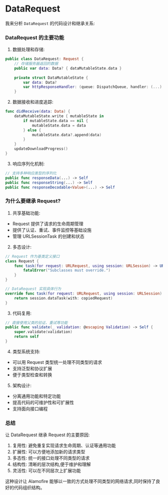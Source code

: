 #  DataRequest

我来分析 `DataRequest` 的代码设计和继承关系:

### DataRequest 的主要功能

1. 数据处理和存储:
```swift
public class DataRequest: Request {
    // 存储服务器返回的数据
    public var data: Data? { dataMutableState.data }
    
    private struct DataMutableState {
        var data: Data?
        var httpResponseHandler: (queue: DispatchQueue, handler: (...) -> Void)?
    }
```

2. 数据接收和进度追踪:
```swift
func didReceive(data: Data) {
    dataMutableState.write { mutableState in
        if mutableState.data == nil {
            mutableState.data = data
        } else {
            mutableState.data?.append(data)
        }
    }
    updateDownloadProgress()
}
```

3. 响应序列化机制:
```swift
// 支持多种响应类型的序列化
public func responseData(...) -> Self
public func responseString(...) -> Self 
public func responseDecodable<Value>(...) -> Self
```

### 为什么要继承 Request?

1. 共享基础功能:
- Request 提供了请求的生命周期管理
- 提供了认证、重试、事件监控等基础设施
- 管理 URLSessionTask 的创建和状态

2. 多态设计:
```swift
// Request 作为基类定义接口
class Request {
    func task(for request: URLRequest, using session: URLSession) -> URLSessionTask {
        fatalError("Subclasses must override.")
    }
}

// DataRequest 实现具体行为
override func task(for request: URLRequest, using session: URLSession) -> URLSessionTask {
    return session.dataTask(with: copiedRequest)
}
```

3. 代码复用:
```swift
// 直接使用父类的验证、重试等功能
public func validate(_ validation: @escaping Validation) -> Self {
    super.validate(validation)
    return self
} 
```

4. 类型系统支持:
- 可以用 Request 类型统一处理不同类型的请求
- 支持泛型和协议扩展
- 便于类型检查和转换

5. 架构设计:
- 分离通用功能和特定功能
- 提高代码的可维护性和可扩展性
- 支持面向接口编程

### 总结

让 DataRequest 继承 Request 的主要原因:

1. 复用性: 避免重复实现请求生命周期、认证等通用功能
2. 扩展性: 可以方便地添加新的请求类型
3. 多态性: 统一的接口处理不同类型的请求
4. 结构性: 清晰的层次结构,便于维护和理解
5. 灵活性: 可以在不同层次上扩展功能

这种设计让 Alamofire 能够以一致的方式处理不同类型的网络请求,同时保持了良好的代码组织结构。


